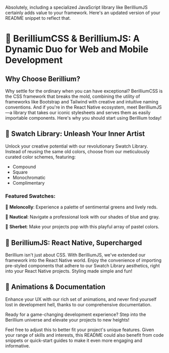 
Absolutely, including a specialized JavaScript library like BerilliumJS certainly adds value to your framework. Here's an updated version of your README snippet to reflect that.

# 🎨 BerilliumCSS & BerilliumJS: A Dynamic Duo for Web and Mobile Development
## Why Choose Berillium?
Why settle for the ordinary when you can have exceptional? BerilliumCSS is the CSS framework that breaks the mold, combining the utility of frameworks like Bootstrap and Tailwind with creative and intuitive naming conventions. And if you're in the React Native ecosystem, meet BerilliumJS—a library that takes our iconic stylesheets and serves them as easily importable components. Here's why you should start using Berillium today!

## 🌈 Swatch Library: Unleash Your Inner Artist
Unlock your creative potential with our revolutionary Swatch Library. Instead of reusing the same old colors, choose from our meticulously curated color schemes, featuring:

- Compound
- Square
- Monochromatic
- Complimentary
 
### Featured Swatches:
🍉 **Meloncolly**: Experience a palette of sentimental greens and lively reds.

🌊 **Nautical**: Navigate a professional look with our shades of blue and gray.

🍧 **Sherbet**: Make your projects pop with this playful array of pastel colors.

## 🚀 BerilliumJS: React Native, Supercharged
Berillium isn't just about CSS. With BerilliumJS, we've extended our framework into the React Native world. Enjoy the convenience of importing pre-styled components that adhere to our Swatch Library aesthetics, right into your React Native projects. Styling made simple and fun!

## 🎥 Animations & Documentation
Enhance your UX with our rich set of animations, and never find yourself lost in development hell, thanks to our comprehensive documentation.

Ready for a game-changing development experience? Step into the Berillium universe and elevate your projects to new heights!

Feel free to adjust this to better fit your project's unique features. Given your range of skills and interests, this README could also benefit from code snippets or quick-start guides to make it even more engaging and informative.
